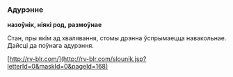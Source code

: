 ### Адурэнне
**назоўнік, ніякі род, размоўнае**

Стан, пры якім ад хвалявання, стомы дрэнна ўспрымаецца навакольнае. Дайсці да поўнага адурэння.

<a rel="author">[http://rv-blr.com/](http://rv-blr.com/slounik.jsp?letterId=0&maskId=0&pageId=168)</a>
